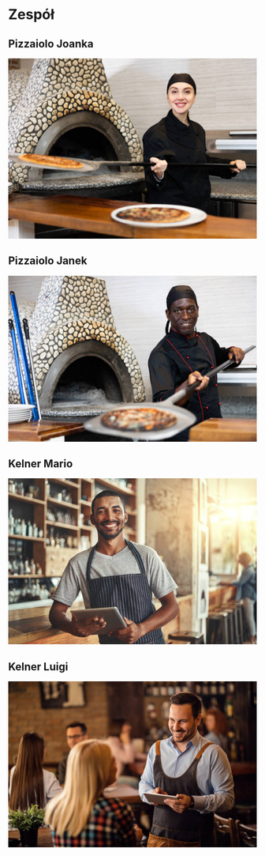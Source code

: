 # Zespół

## Pizzaiolo Joanka
<img src = IMG/pizzaiolojoanka.jpg>

## Pizzaiolo Janek
<img src = IMG/pizzaiolo-janek.jpg>

## Kelner Mario
<img src = IMG/mario.jpg>

## Kelner Luigi
<img src = IMG/luigi.jpg>
